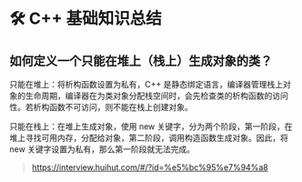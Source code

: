 ﻿---
sidebar_position: 2
---

# 🛠️ C++ 基础知识总结

## 如何定义一个只能在堆上（栈上）生成对象的类？

只能在堆上：将析构函数设置为私有，C++ 是静态绑定语言，编译器管理栈上对象的生命周期，编译器在为类对象分配栈空间时，会先检查类的析构函数的访问性。若析构函数不可访问，则不能在栈上创建对象。

只能在栈上：在堆上生成对象，使用 new 关键字，分为两个阶段，第一阶段，在堆上寻找可用内存，分配给对象，第二阶段，调用构造函数生成对象。因此，将 new 关键字设置为私有，那么第一阶段就无法完成。

> <https://interview.huihut.com/#/?id=%e5%bc%95%e7%94%a8>
